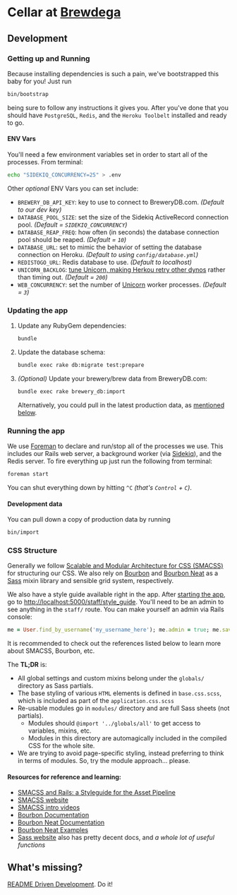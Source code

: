 # Cellar at [Brewdega](http://brewdega.com)

## Development

### Getting up and Running

Because installing dependencies is such a pain, we've bootstrapped this baby for you! Just run

```bash
bin/bootstrap
```

being sure to follow any instructions it gives you. After you've done that you
should have `PostgreSQL`, `Redis`, and the `Heroku Toolbelt` installed and
ready to go.

#### ENV Vars

You'll need a few environment variables set in order to start all of the
processes. From terminal:

```bash
echo "SIDEKIQ_CONCURRENCY=25" > .env
```

Other _optional_ ENV Vars you can set include:

  - `BREWERY_DB_API_KEY`: key to use to connect to BreweryDB.com. _(Default to
    our dev key)_
  - `DATABASE_POOL_SIZE`: set the size of the Sidekiq ActiveRecord connection
    pool. _(Default = `SIDEKIQ_CONCURRENCY`)_
  - `DATABASE_REAP_FREQ`: how often (in seconds) the database connection pool
    should be reaped. _(Default = `10`)_
  - `DATABASE_URL`: set to mimic the behavior of setting the database
    connection on Heroku. _(Default to using `config/database.yml`)_
  - `REDISTOGO_URL`: Redis database to use. _(Default to localhost)_
  - `UNICORN_BACKLOG`: [tune Unicorn, making Herkou retry other
    dynos](ttm-unicorn) rather than timing out. _(Default = `200`)_
  - `WEB_CONCURRENCY`: set the number of [Unicorn](unicorn) worker processes.
    _(Default = `3`)_

### Updating the app

  1.  Update any RubyGem dependencies:

      ```bash
      bundle
      ```
  1.  Update the database schema:

      ```bash
      bundle exec rake db:migrate test:prepare
      ```
  1.  _(Optional)_ Update your brewery/brew data from BreweryDB.com:

      ``` bash
      bundle exec rake brewery_db:import
      ```

      Alternatively, you could pull in the latest production data, as
      [mentioned below](#development-data).

### Running the app

We use [Foreman][foreman] to declare and run/stop all of the processes we use.
This includes our Rails web server, a background worker (via
[Sidekiq][sidekiq]), and the Redis server. To fire everything up just run the
following from terminal:

```bash
foreman start
```

You can shut everything down by hitting `^C` _(that's `Control` + `C`)_.

#### Development data

You can pull down a copy of production data by running

```bash
bin/import
```

### CSS Structure

Generally we follow [Scalable and Modular Architecture for CSS
(SMACSS)](smacss) for structuring our CSS. We also rely on [Bourbon](bourbon)
and [Bourbon Neat](bourbon-neat) as a [Sass](sass) mixin library and sensible
grid system, respectively.

We also have a style guide available right in the app. After [starting the
app](#running-the-app), go to [http://localhost:5000/staff/style_guide]().
You'll need to be an admin to see anything in the `staff/` route. You can make
yourself an admin via Rails console:

```ruby
me = User.find_by_username('my_username_here'); me.admin = true; me.save!
```

It is recommended to check out the references listed below to learn more about
SMACSS, Bourbon, etc.

The **TL;DR** is:

  * All global settings and custom mixins belong under the
    `globals/` directory as Sass partials.
  * The base styling of various `HTML` elements is defined in `base.css.scss`,
    which is included as part of the `application.css.scss`
  * Re-usable modules go in `modules/` directory and are full Sass sheets (not
    partials).
    * Modules should `@import '../globals/all'` to get access to variables,
      mixins, etc.
    * Modules in this directory are automagically included in the compiled CSS
      for the whole site.
  * We are trying to avoid page-specific styling, instead preferring to think
    in terms of modules. So, try the module approach... please.

#### Resources for reference and learning:

  * [SMACSS and Rails: a Styleguide for the Asset
    Pipeline](http://blog.55minutes.com/2013/01/smacss-and-rails/)
  * [SMACSS website](smacss)
  * [SMACSS intro videos](http://tv.adobe.com/search/?q=smacss)
  * [Bourbon Documentation](http://bourbon.io/docs/)
  * [Bourbon Neat Documentation](http://neat.bourbon.io/docs/)
  * [Bourbon Neat Examples](http://neat.bourbon.io/examples/)
  * [Sass website](sass) also has pretty decent docs, and _a whole lot of useful functions_

## What's missing?

[README Driven Development][rdd]. Do it!


[bourbon-neat]: http://neat.bourbon.io/ "A lightweight semantic grid framework for Sass and Bourbon"
[bourbon]: http://bourbon.io/ "A simple and lightweight mixin library for Sass"
[foreman]: https://devcenter.heroku.com/articles/procfile/
[rdd]: http://tom.preston-werner.com/2010/08/23/readme-driven-development.html
[sass]: http://sass-lang.com/ "Syntactically Awesome Style Sheets"
[sidekiq]: https://github.com/mperham/sidekiq
[smacss]: http://smacss.com/ "Scalable and Modular Architecture for CSS"
[texticle]: https://tenderlove.github.com/texticle/
[ttm-unicorn]: http://devblog.thinkthroughmath.com/blog/2013/02/27/managing-request-queuing-with-rails-on-heroku/
[unicorn]: http://unicorn.bogomips.org/

